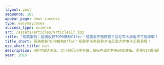 ```yaml
---
layout: post
sequence: 105
appear_page: news success
type: easymaycases
success_type: science
src: /assets/articles/article117.jpg
title: "易美案例丨圆满收获TOP8藤校Offer！易美学子再获宾夕法尼亚大学电子工程录取！"
title_short: 圆满收获TOP8藤校Offer！易美学子再获宾夕法尼亚大学电子工程录取！
use_short_title: nan
description: H同学GPA不高，实习经历几乎空白，GRE考试也并未开始准备。易美VIP语培团队决定先帮助他打通标化关。易美GRE名师团为H同学制定了全方位、个性化、一对一的GRE考试辅导方案。在每日督促其进行日常阅读练习，持续积累词汇量，通过真题限时训练查漏补缺。两个月后，H同学再考GRE，拿出320+的好成绩。
year: 2016
---
```


